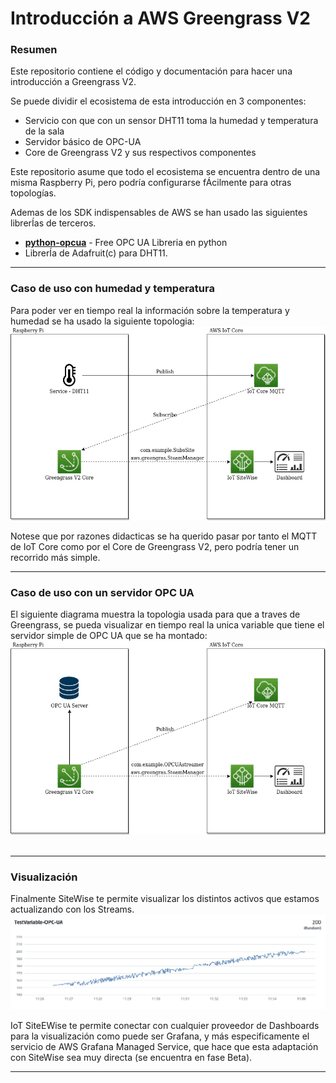 # Introducción a AWS Greengrass V2



### Resumen
Este repositorio contiene el código y documentación para hacer una introducción a Greengrass V2.


Se puede dividir el ecosistema de esta introducción en 3 componentes:
- Servicio con que con un sensor DHT11 toma la humedad y temperatura de la sala
- Servidor básico de OPC-UA
- Core de Greengrass V2 y sus respectivos componentes


Este repositorio asume que todo el ecosistema se encuentra dentro de una misma Raspberry Pi, pero podría configurarse fÁcilmente para otras topologías.


Ademas de los SDK indispensables de AWS se han usado las siguientes librerÍas de terceros.

- __[python-opcua](https://github.com/FreeOpcUa/python-opcua/)__ - Free OPC UA Libreria en python 
- LibrerÍa de Adafruit(c) para DHT11.
&nbsp;&nbsp;
***



### Caso de uso con humedad y temperatura

Para poder ver en tiempo real la información sobre la temperatura y humedad se ha usado la siguiente topologia:
&nbsp;
![Humidity & Temperature Sensor Diagram](/assets/thsensor.png)

Notese que por razones didacticas se ha querido pasar por tanto el MQTT de IoT Core como por el Core de Greengrass V2, pero podría tener un recorrido más simple.
&nbsp;&nbsp;
***


### Caso de uso con un servidor OPC UA

El siguiente diagrama muestra la topologia usada para que a traves de Greengrass, se pueda visualizar en tiempo real la unica variable que tiene el servidor simple de OPC UA que se ha montado:
&nbsp;
![OPC UA Diagram](/assets/opcuadiagram.png)
&nbsp;&nbsp;
***


### Visualización

Finalmente SiteWise te permite visualizar los distintos activos que estamos actualizando con los Streams.
&nbsp;
![OPC-UA server in SiteWise](/assets/opcua-viz.png)

IoT SiteEWise te permite conectar con cualquier proveedor de Dashboards para la visualización como puede ser Grafana, y más especificamente el servicio de AWS Grafana Managed Service, que hace que esta adaptación con SiteWise sea muy directa (se encuentra en fase Beta).
***